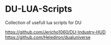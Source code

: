 # DU-LUA-Scripts
Collection of usefull lua scripts for DU

https://github.com/Jericho1060/DU-Industry-HUD
https://github.com/Helediron/dualuniverse
